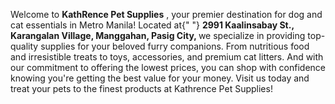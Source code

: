 Welcome to <strong>KathRence Pet Supplies</strong> , your premier
destination for dog and cat essentials in Metro Manila! Located at{" "}
<strong>
2991 Kaalinsabay St., Karangalan Village, Manggahan, Pasig City,
</strong>
we specialize in providing top-quality supplies for your beloved
furry companions. From nutritious food and irresistible treats to
toys, accessories, and premium cat litters. And with our commitment
to offering the lowest prices, you can shop with confidence knowing
you're getting the best value for your money. Visit us today and
treat your pets to the finest products at Kathrence Pet Supplies!
